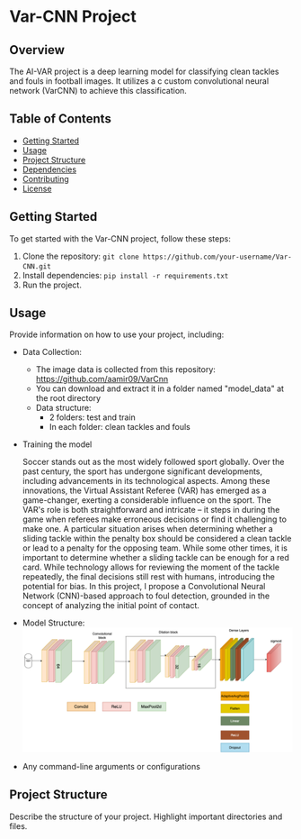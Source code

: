 # Var-CNN Project

## Overview

The AI-VAR project is a deep learning model for classifying clean tackles and fouls in football images. It utilizes a c custom convolutional neural network (VarCNN) to achieve this classification.

## Table of Contents

- [Getting Started](#getting-started)
- [Usage](#usage)
- [Project Structure](#project-structure)
- [Dependencies](#dependencies)
- [Contributing](#contributing)
- [License](#license)

## Getting Started

To get started with the Var-CNN project, follow these steps:

1. Clone the repository: `git clone https://github.com/your-username/Var-CNN.git`
2. Install dependencies: `pip install -r requirements.txt`
3. Run the project.

## Usage

Provide information on how to use your project, including:
- Data Collection: 
    + The image data is collected from this repository: https://github.com/aamir09/VarCnn
    + You can download and extract it in a folder named "model_data" at the root directory
    + Data structure: 
        - 2 folders: test and train 
        - In each folder: clean tackles and fouls

- Training the model
    
    Soccer stands out as the most widely followed sport globally. Over the past century, the sport has undergone significant developments, including advancements in its technological aspects. Among these innovations, the Virtual Assistant Referee (VAR) has emerged as a game-changer, exerting a considerable influence on the sport. The VAR's role is both straightforward and intricate – it steps in during the game when referees make erroneous decisions or find it challenging to make one. A particular situation arises when determining whether a sliding tackle within the penalty box should be considered a clean tackle or lead to a penalty for the opposing team. While some other times, it is important to determine whether a sliding tackle can be enough for a red card. While technology allows for reviewing the moment of the tackle repeatedly, the final decisions still rest with humans, introducing the potential for bias. In this project, I propose a Convolutional Neural Network (CNN)-based approach to foul detection, grounded in the concept of analyzing the initial point of contact.


- Model Structure: 
    ![Model Structure](https://github.com/duongdang1/AI_VAR/blob/72ef6641859f296a76112787b87b1c39d3c717be/VarCNN.drawio.png)

- Any command-line arguments or configurations

## Project Structure

Describe the structure of your project. Highlight important directories and files.

